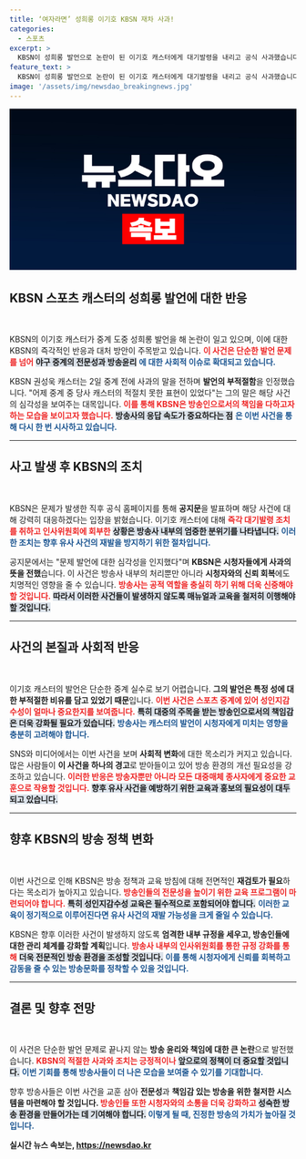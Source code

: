 ```yaml
---
title: ‘여자라면’ 성희롱 이기호 KBSN 재차 사과!
categories:
  - 스포츠
excerpt: >
  KBSN이 성희롱 발언으로 논란이 된 이기호 캐스터에게 대기발령을 내리고 공식 사과했습니다. 적절치 못한 중계 발언이 불러온 파장, 그 배경과 향후 조치는? 클릭해 확인하세요!
feature_text: >
  KBSN이 성희롱 발언으로 논란이 된 이기호 캐스터에게 대기발령을 내리고 공식 사과했습니다. 적절치 못한 중계 발언이 불러온 파장, 그 배경과 향후 조치는? 클릭해 확인하세요!
image: '/assets/img/newsdao_breakingnews.jpg'
---
```


<p><img src="/assets/img/newsdao_breakingnews.jpg" alt="ranknews 속보" /></p>

<h2 data-ke-size="size26">KBSN 스포츠 캐스터의 성희롱 발언에 대한 반응</h2>

<p data-ke-size="size16">&nbsp;</p>

<p>KBSN의 이기호 캐스터가 중계 도중 성희롱 발언을 해 논란이 일고 있으며, 이에 대한 KBSN의 즉각적인 반응과 대처 방안이 주목받고 있습니다. <b><span style="color: #ee2323;">이 사건은 단순한 발언 문제를 넘어</span></b> <b><span style="background-color: #21538527;">야구 중계의 전문성과 방송윤리</span></b> <b><span style="color: #1a5490;">에 대한 사회적 이슈로 확대되고 있습니다.</span></b></p>

<p>KBSN 권성욱 캐스터는 2일 중계 전에 사과의 말을 전하며 <b>발언의 부적절함</b>을 인정했습니다. "어제 중계 중 당사 캐스터의 적절치 못한 표현이 있었다"는 그의 말은 해당 사건의 심각성을 보여주는 대목입니다. <b><span style="color: #ee2323;">이를 통해 KBSN은 방송인으로서의 책임을 다하고자 하는 모습을 보이고자 했습니다.</span></b> <b><span style="background-color: #21538527;">방송사의 응답 속도가 중요하다는 점</span></b> <b><span style="color: #1a5490;">은 이번 사건을 통해 다시 한 번 시사하고 있습니다.</span></b></p>

<hr />

<h2 data-ke-size="size26">사고 발생 후 KBSN의 조치</h2>

<p data-ke-size="size16">&nbsp;</p>

<p>KBSN은 문제가 발생한 직후 공식 홈페이지를 통해 <b>공지문</b>을 발표하며 해당 사건에 대해 강력히 대응하겠다는 입장을 밝혔습니다. 이기호 캐스터에 대해 <b><span style="color: #ee2323;">즉각 대기발령 조치를 취하고 인사위원회에 회부한</span></b> <b><span style="background-color: #21538527;">상황은 방송사 내부의 엄중한 분위기를 나타냅니다.</span></b> <b><span style="color: #1a5490;">이러한 조치는 향후 유사 사건의 재발을 방지하기 위한 절차입니다.</span></b></p>

<p>공지문에서는 "문제 발언에 대한 심각성을 인지했다"며 <b>KBSN은 시청자들에게 사과의 뜻을 전했</b>습니다. 이 사건은 방송사 내부의 처리뿐만 아니라 <b>시청자와의 신뢰 회복</b>에도 치명적인 영향을 줄 수 있습니다. <b><span style="color: #ee2323;">방송사는 공적 역할을 충실히 하기 위해 더욱 신중해야 할 것입니다.</span></b> <b><span style="background-color: #21538527;">따라서 이러한 사건들이 발생하지 않도록 매뉴얼과 교육을 철저히 이행해야 할 것입니다.</span></b></p>

<hr />

<h2 data-ke-size="size26">사건의 본질과 사회적 반응</h2>

<p data-ke-size="size16">&nbsp;</p>

<p>이기호 캐스터의 발언은 단순한 중계 실수로 보기 어렵습니다. <b>그의 발언은 특정 성에 대한 부적절한 비유를 담고 있었기 때문</b>입니다. <b><span style="color: #ee2323;">이번 사건은 스포츠 중계에 있어 성인지감수성이 얼마나 중요한지를 보여줍니다.</span></b> <b><span style="background-color: #21538527;">특히 대중의 주목을 받는 방송인으로서의 책임감은 더욱 강화될 필요가 있습니다.</span></b> <b><span style="color: #1a5490;">방송사는 캐스터의 발언이 시청자에게 미치는 영향을 충분히 고려해야 합니다.</span></b></p>

<p>SNS와 미디어에서는 이번 사건을 보며 <b>사회적 변화</b>에 대한 목소리가 커지고 있습니다. 많은 사람들이 <b>이 사건을 하나의 경고</b>로 받아들이고 있어 방송 환경의 개선 필요성을 강조하고 있습니다. <b><span style="color: #ee2323;">이러한 반응은 방송자뿐만 아니라 모든 대중매체 종사자에게 중요한 교훈으로 작용할 것입니다.</span></b> <b><span style="background-color: #21538527;">향후 유사 사건을 예방하기 위한 교육과 홍보의 필요성이 대두되고 있습니다.</span></b></p>

<hr />

<h2 data-ke-size="size26">향후 KBSN의 방송 정책 변화</h2>

<p data-ke-size="size16">&nbsp;</p>

<p>이번 사건으로 인해 KBSN은 방송 정책과 교육 방침에 대해 전면적인 <b>재검토가 필요</b>하다는 목소리가 높아지고 있습니다. <b><span style="color: #ee2323;">방송인들의 전문성을 높이기 위한 교육 프로그램이 마련되어야 합니다.</span></b> <b><span style="background-color: #21538527;">특히 성인지감수성 교육은 필수적으로 포함되어야 합니다.</span></b> <b><span style="color: #1a5490;">이러한 교육이 정기적으로 이루어진다면 유사 사건의 재발 가능성을 크게 줄일 수 있습니다.</span></b></p>

<p>KBSN은 향후 이러한 사건이 발생하지 않도록 <b>엄격한 내부 규정을 세우고, 방송인들에 대한 관리 체계를 강화할 계획</b>입니다. <b><span style="color: #ee2323;">방송사 내부의 인사위원회를 통한 규정 강화를 통해</span></b> <b><span style="background-color: #21538527;">더욱 전문적인 방송 환경을 조성할 것입니다.</span></b> <b><span style="color: #1a5490;">이를 통해 시청자에게 신뢰를 회복하고 감동을 줄 수 있는 방송문화를 정착할 수 있을 것입니다.</span></b></p>

<hr />

<h2 data-ke-size="size26">결론 및 향후 전망</h2>

<p data-ke-size="size16">&nbsp;</p>

<p>이 사건은 단순한 발언 문제로 끝나지 않는 <b>방송 윤리와 책임에 대한 큰 논란</b>으로 발전했습니다. <b><span style="color: #ee2323;">KBSN의 적절한 사과와 조치는 긍정적이나</span></b> <b><span style="background-color: #21538527;">앞으로의 정책이 더 중요할 것입니다.</span></b> <b><span style="color: #1a5490;">이번 기회를 통해 방송사들이 더 나은 모습을 보여줄 수 있기를 기대합니다.</span></b></p>

<p>향후 방송사들은 이번 사건을 교훈 삼아 <b>전문성</b>과 <b>책임감 있는 방송을 위한 철저한 시스템을 마련해야 할 것입니다. <b><span style="color: #ee2323;">방송인들 또한 시청자와의 소통을 더욱 강화하고</span></b> <b><span style="background-color: #21538527;">성숙한 방송 환경을 만들어가는 데 기여해야 합니다.</span></b> <b><span style="color: #1a5490;">이렇게 될 때, 진정한 방송의 가치가 높아질 것입니다.</span></b></p>

<p data-ke-size="size16"></p>
실시간 뉴스 속보는, <a href="https://newsdao.kr" rel="dofollow">https://newsdao.kr</a>


